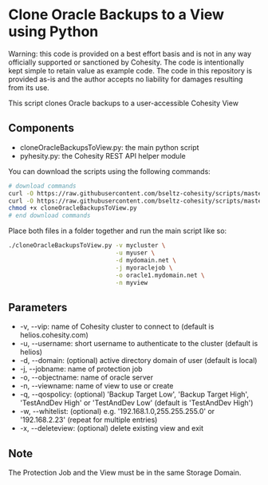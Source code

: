# Clone Oracle Backups to a View using Python

Warning: this code is provided on a best effort basis and is not in any way officially supported or sanctioned by Cohesity. The code is intentionally kept simple to retain value as example code. The code in this repository is provided as-is and the author accepts no liability for damages resulting from its use.

This script clones Oracle backups to a user-accessible Cohesity View

## Components

* cloneOracleBackupsToView.py: the main python script
* pyhesity.py: the Cohesity REST API helper module

You can download the scripts using the following commands:

```bash
# download commands
curl -O https://raw.githubusercontent.com/bseltz-cohesity/scripts/master/oracle/python/restoreOracle/cloneOracleBackupsToView.py
curl -O https://raw.githubusercontent.com/bseltz-cohesity/scripts/master/python/pyhesity.py
chmod +x cloneOracleBackupsToView.py
# end download commands
```

Place both files in a folder together and run the main script like so:

```bash
./cloneOracleBackupsToView.py -v mycluster \
                              -u myuser \
                              -d mydomain.net \
                              -j myoraclejob \
                              -o oracle1.mydomain.net \
                              -n myview
```

## Parameters

* -v, --vip: name of Cohesity cluster to connect to (default is helios.cohesity.com)
* -u, --username: short username to authenticate to the cluster (default is helios)
* -d, --domain: (optional) active directory domain of user (default is local)
* -j, --jobname: name of protection job
* -o, --objectname: name of oracle server
* -n, --viewname: name of view to use or create
* -q, --qospolicy: (optional) 'Backup Target Low', 'Backup Target High', 'TestAndDev High' or 'TestAndDev Low' (default is 'TestAndDev High')
* -w, --whitelist: (optional) e.g. '192.168.1.0,255.255.255.0' or '192.168.2.23' (repeat for multiple entries)
* -x, --deleteview: (optional) delete existing view and exit

## Note

The Protection Job and the View must be in the same Storage Domain.
